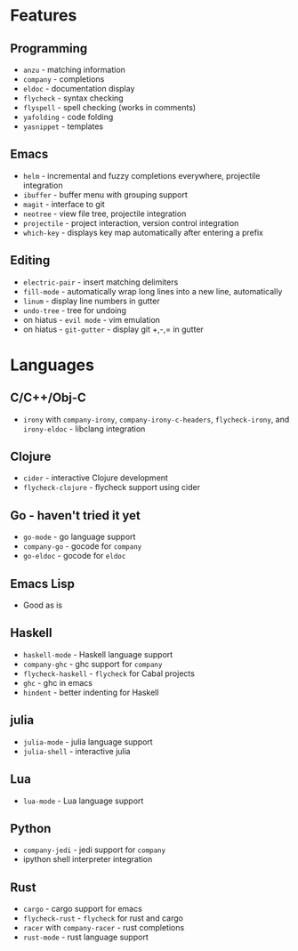 # Features

## Programming
* `anzu` - matching information
* `company` - completions
* `eldoc` - documentation display
* `flycheck` - syntax checking
* `flyspell` - spell checking (works in comments)
* `yafolding` - code folding
* `yasnippet` - templates

## Emacs
* `helm` - incremental and fuzzy completions everywhere, projectile integration
* `ibuffer` - buffer menu with grouping support
* `magit` - interface to git
* `neotree` - view file tree, projectile integration
* `projectile` - project interaction, version control integration
* `which-key` - displays key map automatically after entering a prefix

## Editing
* `electric-pair` - insert matching delimiters
* `fill-mode` - automatically wrap long lines into a new line, automatically
* `linum` - display line numbers in gutter
* `undo-tree` - tree for undoing
* on hiatus - `evil mode` - vim emulation
* on hiatus - `git-gutter` - display git +,-,= in gutter

# Languages

## C/C++/Obj-C
* `irony` with `company-irony`, `company-irony-c-headers`, `flycheck-irony`, and `irony-eldoc` - libclang integration

## Clojure
* `cider` - interactive Clojure development
* `flycheck-clojure` - flycheck support using cider

## Go - haven't tried it yet
* `go-mode` - go language support
* `company-go` - gocode for `company`
* `go-eldoc` - gocode for `eldoc`

## Emacs Lisp
* Good as is

## Haskell
* `haskell-mode` - Haskell language support
* `company-ghc` - ghc support for `company`
* `flycheck-haskell` - `flycheck` for Cabal projects
* `ghc` - ghc in emacs
* `hindent` - better indenting for Haskell

## julia
* `julia-mode` - julia language support
* `julia-shell` - interactive julia

## Lua
* `lua-mode` - Lua language support

## Python
* `company-jedi` - jedi support for `company`
* ipython shell interpreter integration

## Rust
* `cargo` - cargo support for emacs
* `flycheck-rust` - `flycheck` for rust and cargo
* `racer` with `company-racer` - rust completions
* `rust-mode` - rust language support
